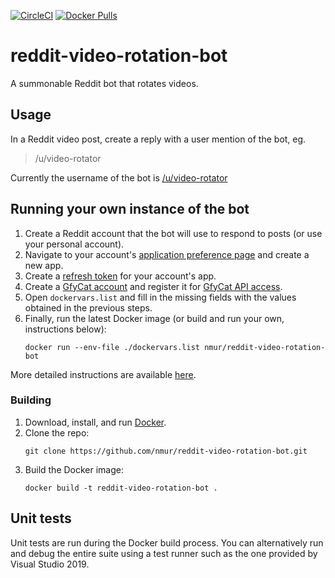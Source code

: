 [![CircleCI](https://img.shields.io/circleci/build/github/nmur/reddit-video-rotation-bot)](https://circleci.com/gh/nmur/reddit-video-rotation-bot) [![Docker Pulls](https://img.shields.io/docker/pulls/nmur/reddit-video-rotation-bot)](https://hub.docker.com/r/nmur/reddit-video-rotation-bot) 

# reddit-video-rotation-bot
A summonable Reddit bot that rotates videos.

## Usage
In a Reddit video post, create a reply with a user mention of the bot, eg.  
> /u/video-rotator   

Currently the username of the bot is [/u/video-rotator](https://www.reddit.com/user/video-rotator)

## Running your own instance of the bot
1. Create a Reddit account that the bot will use to respond to posts (or use your personal account).
2. Navigate to your account's [application preference page](https://www.reddit.com/prefs/apps) and create a new app.
3. Create a [refresh token](https://github.com/reddit-archive/reddit/wiki/OAuth2#authorization) for your account's app.
4. Create a [GfyCat account](https://gfycat.com/signup) and register it for [GfyCat API access](https://developers.gfycat.com/signup/#/apiform).
5. Open `dockervars.list` and fill in the missing fields with the values obtained in the previous steps.
6. Finally, run the latest Docker image (or build and run your own, instructions below):
    ```   
    docker run --env-file ./dockervars.list nmur/reddit-video-rotation-bot
    ```
    
More detailed instructions are available [here](https://github.com/nmur/reddit-video-rotation-bot/wiki/Detailed-steps-for-running-your-own-instance-of-the-bot).

### Building
1. Download, install, and run [Docker](https://docs.docker.com/get-docker/).
2. Clone the repo:  
    ```   
    git clone https://github.com/nmur/reddit-video-rotation-bot.git
    ```
3. Build the Docker image:
    ```   
    docker build -t reddit-video-rotation-bot .
    ```

## Unit tests
Unit tests are run during the Docker build process. You can alternatively run and debug the entire suite using a test runner such as the one provided by Visual Studio 2019.


